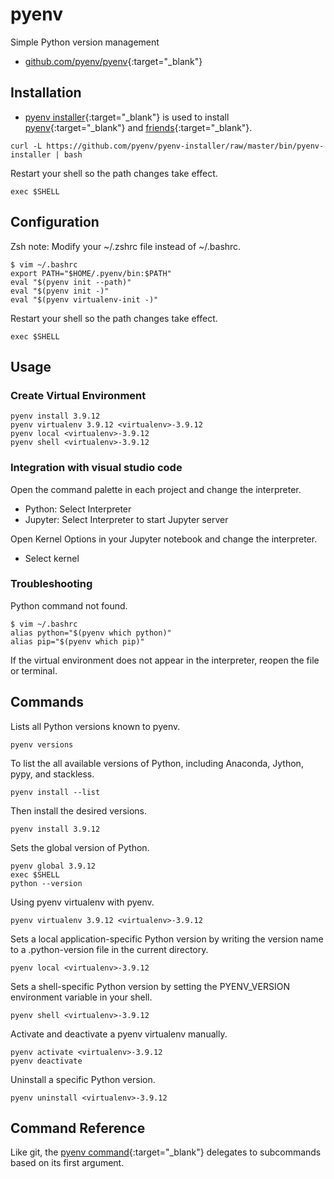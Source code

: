 # pyenv

Simple Python version management

- [github.com/pyenv/pyenv](https://github.com/pyenv/pyenv){:target="_blank"}

## Installation

- [pyenv installer](https://github.com/pyenv/pyenv-installer){:target="_blank"} is used to install [pyenv](https://github.com/pyenv/pyenv){:target="_blank"} and [friends](https://github.com/pyenv/pyenv-virtualenv){:target="_blank"}.

```shell
curl -L https://github.com/pyenv/pyenv-installer/raw/master/bin/pyenv-installer | bash
```

Restart your shell so the path changes take effect.

```shell
exec $SHELL
```

## Configuration

Zsh note: Modify your ~/.zshrc file instead of ~/.bashrc.

```shell
$ vim ~/.bashrc
export PATH="$HOME/.pyenv/bin:$PATH"
eval "$(pyenv init --path)"
eval "$(pyenv init -)"
eval "$(pyenv virtualenv-init -)"
```

Restart your shell so the path changes take effect.

```shell
exec $SHELL
```

## Usage

### Create Virtual Environment

```shell
pyenv install 3.9.12
pyenv virtualenv 3.9.12 <virtualenv>-3.9.12
pyenv local <virtualenv>-3.9.12
pyenv shell <virtualenv>-3.9.12
```

### Integration with visual studio code

Open the command palette in each project and change the interpreter.

- Python: Select Interpreter
- Jupyter: Select Interpreter to start Jupyter server

Open Kernel Options in your Jupyter notebook and change the interpreter.

- Select kernel

### Troubleshooting

Python command not found.

```shell
$ vim ~/.bashrc
alias python="$(pyenv which python)"
alias pip="$(pyenv which pip)"
```

If the virtual environment does not appear in the interpreter, reopen the file or terminal.

## Commands

Lists all Python versions known to pyenv.

```shell
pyenv versions
```

To list the all available versions of Python, including Anaconda, Jython, pypy, and stackless.

```shell
pyenv install --list
```

Then install the desired versions.

```shell
pyenv install 3.9.12
```

Sets the global version of Python.

```shell
pyenv global 3.9.12
exec $SHELL
python --version
```

Using pyenv virtualenv with pyenv.

```shell
pyenv virtualenv 3.9.12 <virtualenv>-3.9.12
```

Sets a local application-specific Python version by writing the version name to a .python-version file in the current directory.

```shell
pyenv local <virtualenv>-3.9.12
```

Sets a shell-specific Python version by setting the PYENV_VERSION environment variable in your shell.

```shell
pyenv shell <virtualenv>-3.9.12
```

Activate and deactivate a pyenv virtualenv manually.

```shell
pyenv activate <virtualenv>-3.9.12
pyenv deactivate
```

Uninstall a specific Python version.

```shell
pyenv uninstall <virtualenv>-3.9.12
```

## Command Reference

Like git, the [pyenv command](https://github.com/pyenv/pyenv/blob/master/COMMANDS.md){:target="_blank"} delegates to subcommands based on its first argument.
